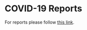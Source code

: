 # COVID-19 Reports
For reports please follow <a href="https://ahmaddaniel.github.io/covid19">this link</a>.
